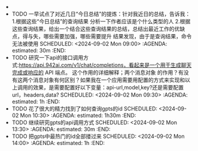 -
- TODO 一早试点了对近几日“今日总结”的提炼：针对我近日的总结，告诉我：1.根据这些“今日总结”的查询结果 分析一下作者应该是个什么类型的人  2.根据这些查询结果，给出一个结合这些查询结果的总结，总结出最近工作的优缺点，得与失，哪些需要加强，哪些需要提升      结果发现，由于是查询结果，命令无法被使用
  SCHEDULED: <2024-09-02 Mon 09:00>
  :AGENDA:
  estimated: 30m
  :END:
- TODO 研究一下api的接口调用方式:https://api.942ai.com/v1/chat/completions，看起来是一个用于生成聊天完成或响应的 API 端点。   这个作用的详细解释；两个消息对象 的作用？有没有这两个消息对象有何区别？如果我在一个应用需要用配置的方式来实现和以上调用的效果，是需要配置好以下变量：api-url,model,key?还是需要配置url，headers,data?
  SCHEDULED: <2024-09-02 Mon 09:30>
  :AGENDA:
  estimated: 1h
  :END:
- TODO 花了很大的精力找到了如何查询gpts的id
  SCHEDULED: <2024-09-02 Mon 10:30>
  :AGENDA:
  estimated: 1h30m
  :END:
- TODO 继续研究gpts的api调用方式
  SCHEDULED: <2024-09-02 Mon 13:30>
  :AGENDA:
  estimated: 30m
  :END:
- TODO 把gpts中最热门的id全部搂过来
  SCHEDULED: <2024-09-02 Mon 14:00>
  :AGENDA:
  estimated: 1h
  :END: